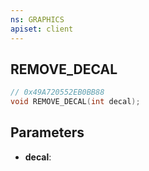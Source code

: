```yaml
---
ns: GRAPHICS
apiset: client
---
```

## REMOVE_DECAL

```c
// 0x49A720552EB0BB88
void REMOVE_DECAL(int decal);
```


## Parameters
* **decal**: